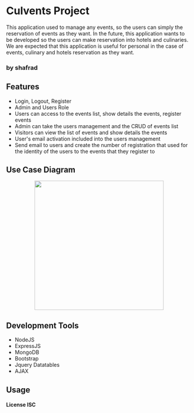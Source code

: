 # Culvents Project
This application used to manage any events, so the users can simply the reservation of events as they want. In the future, this application wants to be developed so the users can make reservation into hotels and culinaries. We are expected that this application is useful for personal in the case of events, culinary and hotels reservation as they want. 

### by shafrad

## Features
* Login, Logout, Register
* Admin and Users Role
* Users can access to the events list, show details the events, register events
* Admin can take the users management and the CRUD of events list
* Visitors can view the list of events and show details the events
* User's email activation included into the users management
* Send email to users and create the number of registration that used for the identity of the users to the events that they register to

## Use Case Diagram
<p align="center">
  <img src="http://gdurl.com/rCmz" width="350"/> 
</p>

## Development Tools
* NodeJS
* ExpressJS
* MongoDB
* Bootstrap
* Jquery Datatables
* AJAX

## Usage



#### License ISC

